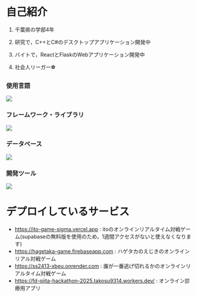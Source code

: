 # 自己紹介

1. 千葉県の学部4年

2. 研究で，C++とC#のデスクトップアプリケーション開発中

3. バイトで，ReactとFlaskのWebアプリケーション開発中

4. 社会人リーガー⚽

### 使用言語
<img src="https://skillicons.dev/icons?i=cpp,cs,python,js,typescript,dart" /> <br />

### フレームワーク・ライブラリ
<img src="https://skillicons.dev/icons?i=opencv,pytorch,dotnet,react,next,flask,flutter" />  <br />

### データベース
<img src="https://skillicons.dev/icons?i=firebase,supabase" /> <br />

### 開発ツール
<img src="https://skillicons.dev/icons?i=git,docker,gcp,cloudflare,vercel" /> <br />

# デプロイしているサービス
- https://ito-game-sigma.vercel.app     : itoのオンラインリアルタイム対戦ゲーム(supabaseの無料版を使用のため，1週間アクセスがないと使えなくなります)
- https://hagetaka-game.firebaseapp.com : ハゲタカのえじきのオンラインリアル対戦ゲーム
- https://ss2413-xbeu.onrender.com      : 誰が一番逃げ切れるかのオンラインリアルタイム対戦ゲーム
- https://fd-qiita-hackathon-2025.takosu9314.workers.dev/ : オンライン診療用アプリ
